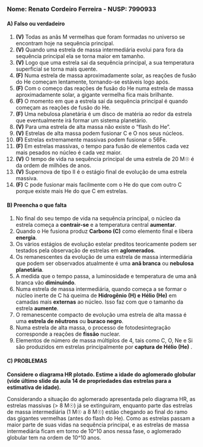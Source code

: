 
### **Nome: Renato Cordeiro Ferreira** - NUSP: 7990933

#### A) Falso ou verdadeiro

1. **(V)** Todas as anãs M vermelhas que foram formadas no universo se encontram hoje na sequência principal.
2. **(V)** Quando uma estrela de massa intermediária evolui para fora da sequência principal ela se torna maior em tamanho.
3. **(V)** Logo que uma estrela sai da sequência principal, a sua temperatura superficial se torna mais quente.
4. **(F)** Numa estrela de massa aproximadamente solar, as reações de fusão do He começam lentamente, tornando-se estáveis logo após.
5. **(F)** Com o começo das reações de fusão do He numa estrela de massa aproximadamente solar, a gigante vermelha fica mais brilhante.
6. **(F)** O momento em que a estrela sai da sequência principal é quando começam as reações de fusão do He.
7. **(F)** Uma nebulosa planetária é um disco de matéria ao redor da estrela que eventualmente irá formar um sistema planetário.
8. **(V)** Para uma estrela de alta massa não existe o “flash do He”.
9. **(V)** Estrelas de alta massa podem fusionar C e O nos seus núcleos.
10. **(F)** Estrelas extremamente massivas podem fusionar o 56Fe.
11. **(F)** Em estrelas massivas, o tempo para fusão de elementos cada vez mais pesados no núcleo é cada vez maior.
12. **(V)** O tempo de vida na sequência principal de uma estrela de 20 M☉ é da ordem de milhões de anos.
13. **(V)** Supernova de tipo II é o estágio final de evolução de uma estrela massiva.
14. **(F)** C pode fusionar mais facilmente com o He do que com outro C porque existe mais He do que C em estrelas.

#### B) Preencha o que falta

1. No final do seu tempo de vida na sequência principal, o núcleo da estrela começa a  __contrair-se__ e a temperatura central __aumentar__.
2. Quando o He fusiona produz __Carbono (C)__ como elemento final e libera __energia__.
3. Os vários estágios de evolução estelar preditos teoricamente podem ser testados pela observação de estrelas em __aglomerados__.
4. Os remanescentes da evolução de uma estrela de massa intermediária que podem ser observados atualmente é uma __anã branca__ ou __nebulosa planetária__.
5. A medida que o tempo passa, a luminosidade e temperatura de uma anã branca vão __diminuindo__.
6. Numa estrela de massa intermediária, quando começa a se formar o núcleo inerte de C há queima de __Hidrogênio (H) e Hélio (He)__ em camadas mais __externas__ ao núcleo. Isso faz com que o tamanho da estrela __aumente__.
7. O remanescente compacto de evolução uma estrela de alta massa é uma __estrela de nêutrons__ ou __buraco negro__.
8. Numa estrela de alta massa, o processo de fotodesintegração corresponde a reações de __fissão__ nuclear.
9. Elementos de número de massa múltiplos de 4, tais como C, O, Ne e Si são produzidos em estrelas principalmente por __captura de Hélio (He)__ .

#### C) PROBLEMAS

**Considere o diagrama HR plotado. Estime a idade do aglomerado globular (vide último slide da aula 14 de propriedades das estrelas para a estimativa de idade).**

Considerando a situação do aglomerado apresentada pelo diagrama HR, as estrelas massivas (> 8 M☉) já se extinguíram, enquanto parte das estrelas de massa intermediária (1 M☉ a 8 M☉) estão chegando ao final do ramo das gigantes vermelhas (antes do flash do He). Como as estrelas passam a maior parte de suas vidas na sequência principal, e as estrelas de massa intermediária ficam em torno de 10^10 anos nessa fase, o aglomerado globular tem na ordem de 10^10 anos.